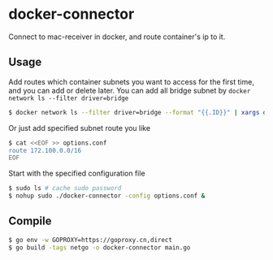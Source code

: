 # docker-connector

  Connect to mac-receiver in docker, and route container's ip to it.

## Usage

  Add routes which container subnets you want to access for the first time,
  and you can add or delete later.
  You can add all bridge subnet by `docker network ls --filter driver=bridge`
```bash
$ docker network ls --filter driver=bridge --format "{{.ID}}" | xargs docker network inspect --format "route {{range .IPAM.Config}}{{.Subnet}}{{end}}" >> options.conf
```
  Or just add specified subnet route you like
```bash
$ cat <<EOF >> options.conf
route 172.100.0.0/16
EOF
```

  Start with the specified configuration file
```bash
$ sudo ls # cache sudo password
$ nohup sudo ./docker-connector -config options.conf &
```

## Compile

```bash
$ go env -w GOPROXY=https://goproxy.cn,direct
$ go build -tags netgo -o docker-connector main.go
```
